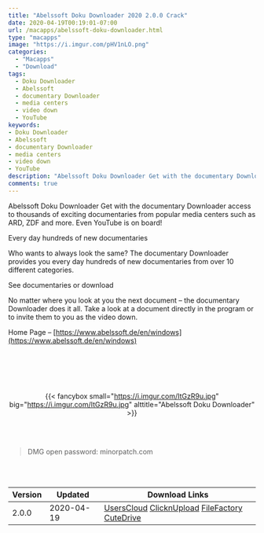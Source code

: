 ```yaml
---
title: "Abelssoft Doku Downloader 2020 2.0.0 Crack"
date: 2020-04-19T00:19:01-07:00
url: /macapps/abelssoft-doku-downloader.html
type: "macapps"
image: "https://i.imgur.com/pHV1nLO.png"
categories:
  - "Macapps"
  - "Download"
tags:
  - Doku Downloader
  - Abelssoft
  - documentary Downloader
  - media centers
  - video down
  - YouTube
keywords:
- Doku Downloader
- Abelssoft
- documentary Downloader
- media centers
- video down
- YouTube
description: "Abelssoft Doku Downloader Get with the documentary Downloader access to thousands of exciting documentaries from popular media centers such as ARD, ZDF and more. Even YouTube is on board"
comments: true
---
```


Abelssoft Doku Downloader Get with the documentary Downloader access to thousands of exciting documentaries from popular media centers such as ARD, ZDF and more. Even YouTube is on board!

Every day hundreds of new documentaries

Who wants to always look the same? The documentary Downloader provides you every day hundreds of new documentaries from over 10 different categories.

See documentaries or download

No matter where you look at you the next document – the documentary Downloader does it all. Take a look at a document directly in the program or to invite them to you as the video down.

Home Page – [https://www.abelssoft.de/en/windows](https://www.abelssoft.de/en/windows)

<br/>
<br/>
<script async src="https://pagead2.googlesyndication.com/pagead/js/adsbygoogle.js"></script>
<ins class="adsbygoogle"
     style="display:block; text-align:center;"
     data-ad-layout="in-article"
     data-ad-format="fluid"
     data-ad-client="ca-pub-8746275014476192"
     data-ad-slot="5144997159"></ins>
<script>
     (adsbygoogle = window.adsbygoogle || []).push({});
</script>
<br/>
<br/>


<center>

{{< fancybox small="https://i.imgur.com/ItGzR9u.jpg" big="https://i.imgur.com/ItGzR9u.jpg" alttitle="Abelssoft Doku Downloader" >}}

</center>

<br/>
<br/>


> DMG open password: minorpatch.com

<br/>

<br/>
<div id="history_version" class="history_version">

| Version | Updated | Download Links |
| ---- | ---- | ---- |
| 2.0.0 | 2020-04-19 | [UsersCloud](https://ouo.io/aVSY3A)   [ClicknUpload](https://ouo.io/RB6CaW)   [FileFactory](https://ouo.io/i6rBIy)   [CuteDrive](https://ouo.io/CFgkco) |

</div>
